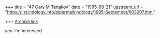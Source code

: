 +++
title = "47 Gary M Tartakov"
date = "1995-09-21"
upstream_url = "https://list.indology.info/pipermail/indology/1995-September/003207.html"

+++
[Archive link](https://list.indology.info/pipermail/indology/1995-September/003207.html)

yes.  I'm interested





